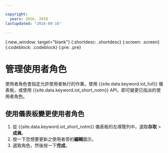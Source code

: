 ```yaml
---

copyright:
  years: 2016, 2018
lastupdated: "2016-09-16"

---
```


{:new_window: target="blank"}
{:shortdesc: .shortdesc}
{:screen: .screen}
{:codeblock: .codeblock}
{:pre: .pre}

# 管理使用者角色

使用者角色會指定允許使用者執行的作業。使用 {{site.data.keyword.iot_full}} 儀表板，或使用 {{site.data.keyword.iot_short_notm}} API，即可變更已指派的使用者角色。

## 使用儀表板變更使用者角色

1. 從 {{site.data.keyword.iot_short_notm}} 儀表板的左導覽列中，選取**存取** > **成員**。
2. 按一下您想要更新之使用者旁的**編輯**圖示。
3. 選取角色，然後按一下**完成**。

<!--
## Changing a user role by using the API

For information on using the API to change a user role, see the [{{site.data.keyword.iot_short_notm}} API documentation](https://docs.internetofthings.ibmcloud.com/swagger/v0002.html).
-->
